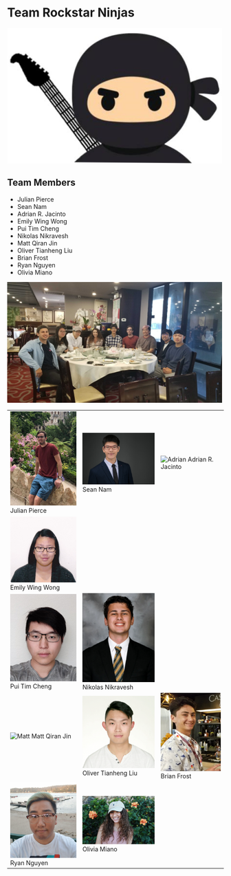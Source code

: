 # Team Rockstar Ninjas

<img src="img/rockstar_ninja.PNG" title="Team Logo" alt="Team Logo" width="500px"/>

## Team Members


- Julian Pierce
- Sean Nam
- Adrian R. Jacinto
- Emily Wing Wong
- Pui Tim Cheng
- Nikolas Nikravesh
- Matt Qiran Jin
- Oliver Tianheng Liu
- Brian Frost
- Ryan Nguyen
- Olivia Miano

<img src="img/team-lunch.jpg" title="Team Lunch" alt="Team Lunch" width="500px"/>

|   |   |   |
|---|---|---|
| <img src="img/julian.jpeg" title="Julian" alt="Julian" width="300px" /> Julian Pierce | <img src="img/sean.jpg" title="sean" alt="sean" width="300px" /> Sean Nam | <img src="img/adrian.png" title="Adrian" alt="Adrian" width="300px"/> Adrian R. Jacinto |
| <img src="img/Emily.jpg" title="Emily" alt="Emily" width="300px"/> Emily Wing Wong
| <img src="img/tim.jpg" title="tim" alt="tim" width="300px"/> Pui Tim Cheng | <img src="img/nick.png" title="Nik" alt="Nik" width="300px"/> Nikolas Nikravesh |   |
| <img src="img/Matt.png" title="Matt" alt="Matt" width="300px"/> Matt Qiran Jin | <img src="img/oliver.png" title="Oliver" alt="Oliver" width="300px"/> Oliver Tianheng Liu | <img src="img/Brian.jpg" title="Brian" alt="Brian" width="300px"/> Brian Frost | 
|<img src="img/ryan.jpg" title="Ryan" alt="Ryan" width="300px"/> Ryan Nguyen | <img src="img/olivia.jpg" title="Olivia" alt="Olivia" width="300px"/> Olivia Miano |

